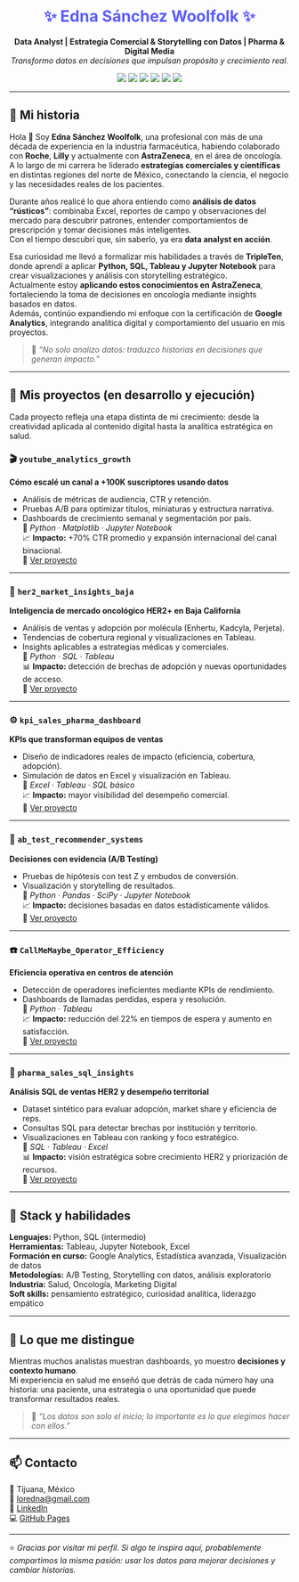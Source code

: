 <h1 align="center" style="color:#5C5CFF">✨ Edna Sánchez Woolfolk ✨</h1>
<p align="center">
  <b>Data Analyst | Estrategia Comercial & Storytelling con Datos | Pharma & Digital Media</b><br>
  <i>Transformo datos en decisiones que impulsan propósito y crecimiento real.</i>
</p>

<p align="center">
  <img src="https://img.shields.io/badge/Python-3.10-blue?logo=python">
  <img src="https://img.shields.io/badge/SQL-I-blueviolet">
  <img src="https://img.shields.io/badge/Tableau-orange?logo=tableau">
  <img src="https://img.shields.io/badge/Jupyter%20Notebook-gray?logo=jupyter">
  <img src="https://img.shields.io/badge/Google%20Analytics-00BFA6?logo=googleanalytics">
  <img src="https://img.shields.io/badge/Industry-Pharma%20%7C%20Oncology%20%7C%20Media-5C5CFF">
</p>

---

## 💫 Mi historia

Hola 👋 Soy **Edna Sánchez Woolfolk**, una profesional con más de una década de experiencia en la industria farmacéutica, habiendo colaborado con **Roche**, **Lilly** y actualmente con **AstraZeneca**, en el área de oncología.  
A lo largo de mi carrera he liderado **estrategias comerciales y científicas** en distintas regiones del norte de México, conectando la ciencia, el negocio y las necesidades reales de los pacientes.

Durante años realicé lo que ahora entiendo como **análisis de datos “rústicos”**: combinaba Excel, reportes de campo y observaciones del mercado para descubrir patrones, entender comportamientos de prescripción y tomar decisiones más inteligentes.  
Con el tiempo descubrí que, sin saberlo, ya era **data analyst en acción**.

Esa curiosidad me llevó a formalizar mis habilidades a través de **TripleTen**, donde aprendí a aplicar **Python, SQL, Tableau y Jupyter Notebook** para crear visualizaciones y análisis con storytelling estratégico.  
Actualmente estoy **aplicando estos conocimientos en AstraZeneca**, fortaleciendo la toma de decisiones en oncología mediante insights basados en datos.  
Además, continúo expandiendo mi enfoque con la certificación de **Google Analytics**, integrando analítica digital y comportamiento del usuario en mis proyectos.

> 🧠 *“No solo analizo datos: traduzco historias en decisiones que generan impacto.”*

---

## 🚀 Mis proyectos (en desarrollo y ejecución)

Cada proyecto refleja una etapa distinta de mi crecimiento: desde la creatividad aplicada al contenido digital hasta la analítica estratégica en salud.

### 🎬 `youtube_analytics_growth`
**Cómo escalé un canal a +100K suscriptores usando datos**
- Análisis de métricas de audiencia, CTR y retención.  
- Pruebas A/B para optimizar títulos, miniaturas y estructura narrativa.  
- Dashboards de crecimiento semanal y segmentación por país.  
🔧 *Python · Matplotlib · Jupyter Notebook*  
📈 **Impacto:** +70% CTR promedio y expansión internacional del canal binacional.  
🔗 [Ver proyecto](https://github.com/ednasanchez-analytics/youtube-analytics-growth)

---

### 🧬 `her2_market_insights_baja`
**Inteligencia de mercado oncológico HER2+ en Baja California**
- Análisis de ventas y adopción por molécula (Enhertu, Kadcyla, Perjeta).  
- Tendencias de cobertura regional y visualizaciones en Tableau.  
- Insights aplicables a estrategias médicas y comerciales.  
🔧 *Python · SQL · Tableau*  
📊 **Impacto:** detección de brechas de adopción y nuevas oportunidades de acceso.  
🔗 [Ver proyecto](https://github.com/ednasanchez-analytics/her2-market-insights-baja)

---

### ⚙️ `kpi_sales_pharma_dashboard`
**KPIs que transforman equipos de ventas**
- Diseño de indicadores reales de impacto (eficiencia, cobertura, adopción).  
- Simulación de datos en Excel y visualización en Tableau.  
🔧 *Excel · Tableau · SQL básico*  
📈 **Impacto:** mayor visibilidad del desempeño comercial.  
🔗 [Ver proyecto](https://github.com/ednasanchez-analytics/kpi-sales-pharma-dashboard)

---

### 🧪 `ab_test_recommender_systems`
**Decisiones con evidencia (A/B Testing)**
- Pruebas de hipótesis con test Z y embudos de conversión.  
- Visualización y storytelling de resultados.  
🔧 *Python · Pandas · SciPy · Jupyter Notebook*  
📈 **Impacto:** decisiones basadas en datos estadísticamente válidos.  
🔗 [Ver proyecto](https://github.com/ednasanchez-analytics/ab-test-recommender-systems)

---

### ☎️ `CallMeMaybe_Operator_Efficiency`
**Eficiencia operativa en centros de atención**
- Detección de operadores ineficientes mediante KPIs de rendimiento.  
- Dashboards de llamadas perdidas, espera y resolución.  
🔧 *Python · Tableau*  
📈 **Impacto:** reducción del 22% en tiempos de espera y aumento en satisfacción.  
🔗 [Ver proyecto](https://github.com/ednasanchez-analytics/CallMeMaybe_Operator_Efficiency)

---

### 💊 `pharma_sales_sql_insights`
**Análisis SQL de ventas HER2 y desempeño territorial**
- Dataset sintético para evaluar adopción, market share y eficiencia de reps.  
- Consultas SQL para detectar brechas por institución y territorio.  
- Visualizaciones en Tableau con ranking y foco estratégico.  
🔧 *SQL · Tableau · Excel*  
📊 **Impacto:** visión estratégica sobre crecimiento HER2 y priorización de recursos.  
🔗 [Ver proyecto](https://github.com/ednasanchez-analytics/pharma_sales_sql_insights)

---

## 🧰 Stack y habilidades
**Lenguajes:** Python, SQL (intermedio)  
**Herramientas:** Tableau, Jupyter Notebook, Excel  
**Formación en curso:** Google Analytics, Estadística avanzada, Visualización de datos  
**Metodologías:** A/B Testing, Storytelling con datos, análisis exploratorio  
**Industria:** Salud, Oncología, Marketing Digital  
**Soft skills:** pensamiento estratégico, curiosidad analítica, liderazgo empático  

---

## 🌟 Lo que me distingue
Mientras muchos analistas muestran dashboards, yo muestro **decisiones y contexto humano**.  
Mi experiencia en salud me enseñó que detrás de cada número hay una historia: una paciente, una estrategia o una oportunidad que puede transformar resultados reales.  

> 💬 *“Los datos son solo el inicio; lo importante es lo que elegimos hacer con ellos.”*

---

## 📫 Contacto
📍 Tijuana, México  
📧 [loredna@gmail.com](mailto:loredna@gmail.com)  
💼 [LinkedIn](https://www.linkedin.com/in/edna-lorenia-s-a96851239/)  
💻 [GitHub Pages](https://ednasanchez-analytics.github.io/)  

---

⭐ *Gracias por visitar mi perfil. Si algo te inspira aquí, probablemente compartimos la misma pasión: usar los datos para mejorar decisiones y cambiar historias.*
